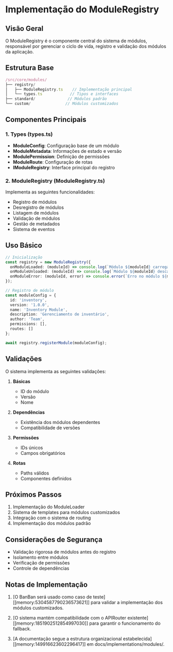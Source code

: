 # Implementação do ModuleRegistry

## Visão Geral

O ModuleRegistry é o componente central do sistema de módulos, responsável por gerenciar o ciclo de vida, registro e validação dos módulos da aplicação.

## Estrutura Base

```typescript
/src/core/modules/
├── registry/
│   ├── ModuleRegistry.ts    // Implementação principal
│   └── types.ts            // Tipos e interfaces
├── standard/              // Módulos padrão
└── custom/               // Módulos customizados
```

## Componentes Principais

### 1. Types (types.ts)

- **ModuleConfig**: Configuração base de um módulo
- **ModuleMetadata**: Informações de estado e versão
- **ModulePermission**: Definição de permissões
- **ModuleRoute**: Configuração de rotas
- **IModuleRegistry**: Interface principal do registro

### 2. ModuleRegistry (ModuleRegistry.ts)

Implementa as seguintes funcionalidades:

- Registro de módulos
- Desregistro de módulos
- Listagem de módulos
- Validação de módulos
- Gestão de metadados
- Sistema de eventos

## Uso Básico

```typescript
// Inicialização
const registry = new ModuleRegistry({
  onModuleLoaded: (moduleId) => console.log(`Módulo ${moduleId} carregado`),
  onModuleUnloaded: (moduleId) => console.log(`Módulo ${moduleId} descarregado`),
  onModuleError: (moduleId, error) => console.error(`Erro no módulo ${moduleId}:`, error)
});

// Registro de módulo
const moduleConfig = {
  id: 'inventory',
  version: '1.0.0',
  name: 'Inventory Module',
  description: 'Gerenciamento de inventário',
  author: 'Team',
  permissions: [],
  routes: []
};

await registry.registerModule(moduleConfig);
```

## Validações

O sistema implementa as seguintes validações:

1. **Básicas**
   - ID do módulo
   - Versão
   - Nome

2. **Dependências**
   - Existência dos módulos dependentes
   - Compatibilidade de versões

3. **Permissões**
   - IDs únicos
   - Campos obrigatórios

4. **Rotas**
   - Paths válidos
   - Componentes definidos

## Próximos Passos

1. Implementação do ModuleLoader
2. Sistema de templates para módulos customizados
3. Integração com o sistema de routing
4. Implementação dos módulos padrão

## Considerações de Segurança

- Validação rigorosa de módulos antes do registro
- Isolamento entre módulos
- Verificação de permissões
- Controle de dependências

## Notas de Implementação

1. [O BanBan será usado como caso de teste][[memory:5304587790236573621]] para validar a implementação dos módulos customizados.

2. [O sistema mantém compatibilidade com o APIRouter existente][[memory:1851902512854997030]] para garantir o funcionamento do fallback.

3. [A documentação segue a estrutura organizacional estabelecida][[memory:149916623602296417]] em docs/implementations/modules/. 